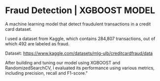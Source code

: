 # Fraud Detection | XGBOOST MODEL

A machine learning model that detect fraudulent transactions in a credit card dataset.

I used a dataset from Kaggle, which contains 284,807 transactions, out of which 492 are labeled as fraud.

Dataset: https://www.kaggle.com/datasets/mlg-ulb/creditcardfraud/data

After building and tuning our model using XGBOOST and RandomizedSearchCV, I evaluated its performance using various metrics, including precision, recall and F1-score."
